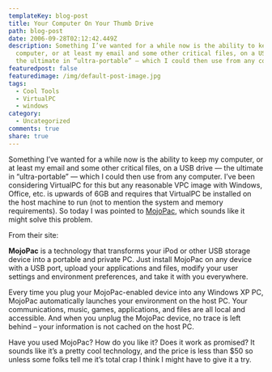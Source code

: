 ```yaml
---
templateKey: blog-post
title: Your Computer On Your Thumb Drive
path: blog-post
date: 2006-09-28T02:12:42.449Z
description: Something I’ve wanted for a while now is the ability to keep my
  computer, or at least my email and some other critical files, on a USB drive —
  the ultimate in “ultra-portable” — which I could then use from any computer.
featuredpost: false
featuredimage: /img/default-post-image.jpg
tags:
  - Cool Tools
  - VirtualPC
  - windows
category:
  - Uncategorized
comments: true
share: true
---
```

<!--StartFragment-->

Something I’ve wanted for a while now is the ability to keep my computer, or at least my email and some other critical files, on a USB drive — the ultimate in “ultra-portable” — which I could then use from any computer. I’ve been considering VirtualPC for this but any reasonable VPC image with Windows, Office, etc. is upwards of 6GB and requires that VirtualPC be installed on the host machine to run (not to mention the system and memory requirements). So today I was pointed to [MojoPac](http://www.mojopac.com/), which sounds like it might solve this problem.

From their site:

**MojoPac** is a technology that transforms your iPod or other USB storage device into a portable and private PC. Just install MojoPac on any device with a USB port, upload your applications and files, modify your user settings and environment preferences, and take it with you everywhere.

Every time you plug your MojoPac-enabled device into any Windows XP PC, MojoPac automatically launches your environment on the host PC. Your communications, music, games, applications, and files are all local and accessible. And when you unplug the MojoPac device, no trace is left behind – your information is not cached on the host PC.

Have you used MojoPac? How do you like it? Does it work as promised? It sounds like it’s a pretty cool technology, and the price is less than $50 so unless some folks tell me it’s total crap I think I might have to give it a try.

<!--EndFragment-->